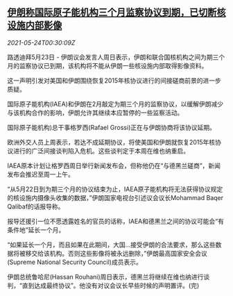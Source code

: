 <!--1621816263000-->
[伊朗称国际原子能机构三个月监察协议到期，已切断核设施内部影像](https://cn.reuters.com/article/iran-iaea-nuclear-0523-sun-idCNKCS2D500X)
------

<div><i>2021-05-24T00:30:09Z</i></div><p>路透迪拜5月23日 - 伊朗议会发言人周日表示，伊朗和联合国核机构之间为期三个月的监察协议已到期，该机构将不能从伊朗一些核设施内部取得影像资料。</p><p>这一声明引发对美国和伊朗围绕恢复2015年核协议进行的间接磋商前景的进一步质疑。</p><p>国际原子能机构(IAEA)和伊朗在2月敲定为期三个月的监察协议，以缓解伊朗减少与该机构合作的影响，伊朗允许其继续本应暂停的一些监察活动。</p><p>国际原子能机构)总干事格罗西(Rafael Grossi)正在与伊朗协商将该协议延期。</p><p>欧洲外交人员上周表示，若达不成延期协议，将使美国和伊朗就恢复2015年核协议进行的广泛间接谈判陷入危机。这些谈判定于本周在维也纳重启。</p><p>IAEA原本计划让格罗西周日举行新闻发布会，但称他仍在“与德黑兰磋商”，新闻发布会推迟至周一上午。</p><p>“从5月22日到为期三个月的协议结束为止，IAEA原子能机构将无法获得协议规定的核设施内摄像头收集的数据，”伊朗国家电视台引述议会议长Mohammad Baqer Qalibaf的话报导称。</p><p>报导还援引一位不愿透露姓名的官员的话称，IAEA和德黑兰之间的协议可能会“有条件地”延长一个月。</p><p>“如果延长一个月，而且如果在此期间，大国...接受伊朗的合法要求，那么这些数据将被移交给该机构。否则这些影像将被永远删除，”伊朗最高国家安全会议(Supreme National Security Council)成员表示。</p><p>伊朗总统鲁哈尼(Hassan Rouhani)周日表示，德黑兰将继续在维也纳进行谈判，“直到达成最终协议”。他没有对议会议长早些时候的声明置评。(完)</p>
